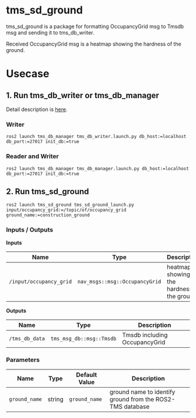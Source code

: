 # tms_sd_ground

tms_sd_ground is a package for formatting OccupancyGrid msg to Tmsdb msg and sending it to tms_db_writer.

Received OccupancyGrid msg is a heatmap showing the hardness of the ground.

# Usecase

## 1. Run tms_db_writer or tms_db_manager

Detail description is [here](https://github.com/irvs/ros2_tms_for_construction/tree/main/tms_db).

### Writer

```
ros2 launch tms_db_manager tms_db_writer.launch.py db_host:=localhost db_port:=27017 init_db:=true
```

### Reader and Writer

```
ros2 launch tms_db_manager tms_db_manager.launch.py db_host:=localhost db_port:=27017 init_db:=true
```

## 2. Run tms_sd_ground

```
ros2 launch tms_sd_ground tms_sd_ground_launch.py input/occupancy_grid:=/topic/of/occupancy_grid ground_name:=construction_ground
```

### Inputs / Outputs

**Inputs**

| Name                    | Type                           | Description                                |
| ----------------------- | ------------------------------ | ------------------------------------------ |
| `/input/occupancy_grid` | `nav_msgs::msg::OccupancyGrid` | heatmap showing the hardness of the ground |

**Outputs**

| Name           | Type                     | Description                   |
| -------------- | ------------------------ | ----------------------------- |
| `/tms_db_data` | `tms_msg_db::msg::Tmsdb` | Tmsdb including OccupancyGrid |

### Parameters

| Name                   | Type   | Default Value            | Description                                               |
| ---------------------- | ------ | ------------------------ | --------------------------------------------------------- |
| `ground_name`          | string | `ground_name`            | ground name to identify ground from the ROS2-TMS database |
